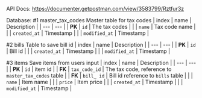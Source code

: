 API Docs: https://documenter.getpostman.com/view/3583799/Rztfur3z

Database:
#1 master_tax_codes
Master table for tax codes
| index | name | Description |
| --- | --- |
| **PK**  | `id` | The tax codes |
| | `name` | Tax code name |
| | `created_at` | Timestamp |
| | `modified_at` | Timestamp |


#2 bills
Table to save bill id
| index | name | Description |
| --- | --- |
| **PK**  | `id` | Bill id |
| | `created_at` | Timestamp |
| | `modified_at` | Timestamp |


#3 items
Save items from users input
| index | name | Description |
| --- | --- |
| **PK**  | `id` | item id |
| **FK**  | `tax_code_id` | The tax code, reference to `master_tax_codes` table |
| **FK**  | `bill_ id` | Bill id reference to `bills` table |
| | `name` | Item name |
| | `price` | Item price |
| | `created_at` | Timestamp |
| | `modified_at` | Timestamp |